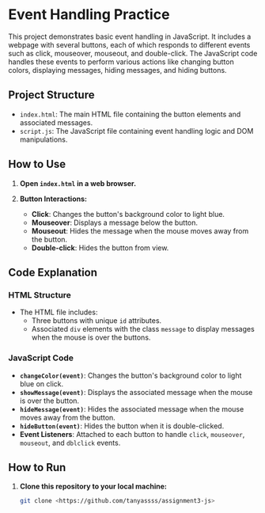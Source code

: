 # Event Handling Practice

This project demonstrates basic event handling in JavaScript. It includes a webpage with several buttons, each of which responds to different events such as click, mouseover, mouseout, and double-click. The JavaScript code handles these events to perform various actions like changing button colors, displaying messages, hiding messages, and hiding buttons.

## Project Structure

- `index.html`: The main HTML file containing the button elements and associated messages.
- `script.js`: The JavaScript file containing event handling logic and DOM manipulations.

## How to Use

1. **Open `index.html` in a web browser.**

2. **Button Interactions:**
   - **Click**: Changes the button's background color to light blue.
   - **Mouseover**: Displays a message below the button.
   - **Mouseout**: Hides the message when the mouse moves away from the button.
   - **Double-click**: Hides the button from view.

## Code Explanation

### HTML Structure

- The HTML file includes:
  - Three buttons with unique `id` attributes.
  - Associated `div` elements with the class `message` to display messages when the mouse is over the buttons.

### JavaScript Code

- **`changeColor(event)`**: Changes the button's background color to light blue on click.
- **`showMessage(event)`**: Displays the associated message when the mouse is over the button.
- **`hideMessage(event)`**: Hides the associated message when the mouse moves away from the button.
- **`hideButton(event)`**: Hides the button when it is double-clicked.
- **Event Listeners**: Attached to each button to handle `click`, `mouseover`, `mouseout`, and `dblclick` events.

## How to Run

1. **Clone this repository to your local machine:**
   ```bash
   git clone <https://github.com/tanyassss/assignment3-js>
